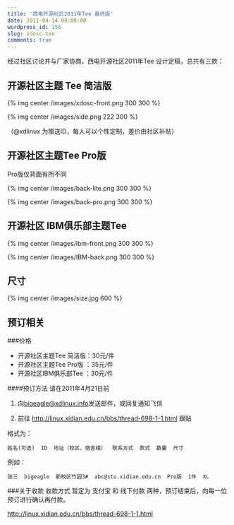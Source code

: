 ```yaml
---
title: '西电开源社区2011年Tee 最终版'
date: 2011-04-14 00:00:00
wordpress_id: 156
slug: xdosc-tee
comments: true
---
```

经过社区讨论并与厂家协商，西电开源社区2011年Tee 设计定稿，总共有三款：
## 开源社区主题 Tee 简洁版

{% img center /images/xdosc-front.png 300 300 %}

{% img center /images/side.png 222 300 %}

（@xdlinux 为赠送ID，每人可以个性定制，差价由社区补贴）
## 开源社区主题Tee Pro版
Pro版仅背面有所不同

{% img center /images/back-lite.png 300 300 %}

{% img center /images/back-pro.png 300 300 %}

## 开源社区 IBM俱乐部主题Tee

{% img center /images/ibm-front.png 300 300 %}

{% img center /images/IBM-back.png 300 300 %}


## 尺寸
{% img center /images/size.jpg 600 %}
## 预订相关
###价格
* 开源社区主题Tee 简洁版：30元/件
* 开源社区主题Tee Pro版 ：35元/件
* 开源社区IBM俱乐部Tee ：30元/件

####预订方法
请在2011年4月21日前

1. 向<bigeagle@xdlinux.info>发送邮件，或回复通知飞信

2. 前往 <http://linux.xidian.edu.cn/bbs/thread-698-1-1.html> 跟贴


格式为：

    姓名(可选)  ID  地址（校区、宿舍楼）  联系方式  款式  数量  尺寸

例如：

    张三  bigeagle  新校区竹园3#  abc@stu.xidian.edu.cn  Pro版  1件  XL

###关于收款
收款方式 暂定为 支付宝 和 线下付款 两种，预订结束后，向每一位预订进行确认再付款。

<http://linux.xidian.edu.cn/bbs/thread-698-1-1.html>
